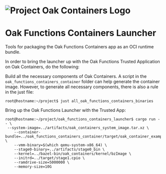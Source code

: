 <!-- Oak Logo Start -->
<!-- An HTML element is intentionally used since GitHub recommends this approach to handle different images in dark/light modes. Ref: https://docs.github.com/en/get-started/writing-on-github/getting-started-with-writing-and-formatting-on-github/basic-writing-and-formatting-syntax#specifying-the-theme-an-image-is-shown-to -->
<!-- markdownlint-disable-next-line MD033 -->
<h1><picture><source media="(prefers-color-scheme: dark)" srcset="/docs/oak-logo/svgs/oak-containers-negative-colour.svg?sanitize=true"><source media="(prefers-color-scheme: light)" srcset="/docs/oak-logo/svgs/oak-containers.svg?sanitize=true"><img alt="Project Oak Containers Logo" src="/docs/oak-logo/svgs/oak-containers.svg?sanitize=true"></picture></h1>
<!-- Oak Logo End -->

# Oak Functions Containers Launcher

Tools for packaging the Oak Functions Containers app as an OCI runtime bundle.

In order to bring the launcher up with the Oak Functions Trusted Application on
Oak Containers, do the following:

Build all the necessary components of Oak Containers. A script in the
`oak_functions_containers_container` folder can help generate the container
image. However, to generate all necessary components, there is also a rule in
the just file:

```console
root@hostname:~/project$ just all_oak_functions_containers_binaries
```

Bring up the Oak Functions Launcher with the Trusted App:

```console
root@hostname:~/project/oak_functions_containers_launcher$ cargo run -- \
 --system-image=../artifacts/oak_containers_system_image.tar.xz \
    --container-bundle=../oak_functions_containers_container/target/oak_container_example_oci_filesystem_bundle.tar \
    --vmm-binary=$(which qemu-system-x86_64) \
    --stage0-binary=../artifacts/stage0_bin \
    --kernel=../bazel-bin/oak_containers/kernel/bzImage \
    --initrd=../target/stage1.cpio \
    --ramdrive-size=5000000 \
    --memory-size=10G
```
